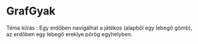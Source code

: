 # GrafGyak

Téma kiírás : Egy erdőben navigálhat a játékos (alapból egy lebegő gömb), az erdőben egy lebegő ereklye pörög egyhelyben.

